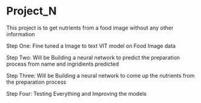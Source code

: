 # Project_N
This project is to get nutrients from a food image without any other information

Step One:
Fine tuned a Image to text VIT model on Food Image data

Step Two:
Will be Building a neural network to predict the preparation process from name and ingridients predicted

Step Three:
Will be Building a neural network to come up the nutrients from the preparation process

Step Four:
Testing Everything and Improving the models
